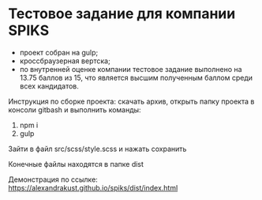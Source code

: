 # Тестовое задание для компании SPIKS
+ проект собран на gulp;
+ кроссбраузерная вертска;
+ по внутренней оценке компании тестовое задание выполнено на 13.75 баллов из 15, что является высшим полученным баллом среди всех кандидатов.

Инструкция по сборке проекта:
скачать архив, открыть папку проекта в консоли gitbash и выполнить команды:
1. npm i
2. gulp

Зайти в файл src/scss/style.scss и нажать сохранить

Конечные файлы находятся в папке dist

Демонстрация по ссылке: https://alexandrakust.github.io/spiks/dist/index.html
